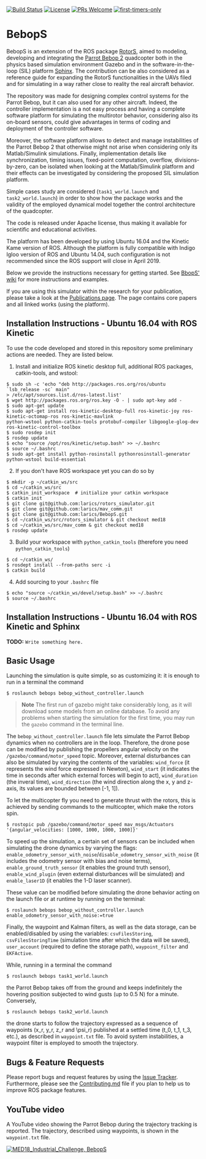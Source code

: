 [![Build Status](https://travis-ci.com/gsilano/BebopS.svg?token=j5Gz4tcDJ28z8njKZCzL&branch=master)](https://travis-ci.com/gsilano/BebopS)
[![License](https://img.shields.io/badge/License-Apache%202.0-blue.svg)](https://opensource.org/licenses/Apache-2.0)
[![PRs Welcome](https://img.shields.io/badge/PRs-welcome-brightgreen.svg?style=flat-square)](http://makeapullrequest.com)
[![first-timers-only](https://img.shields.io/badge/first--timers--only-friendly-blue.svg?style=flat-square)](https://www.firsttimersonly.com/)

# BebopS

BebopS is an extension of the ROS package [RotorS](https://github.com/ethz-asl/rotors_simulator), aimed to modeling, developing and integrating the [Parrot Bebop 2](https://www.parrot.com/us/drones/parrot-bebop-2) quadcopter both in the physics based simulation environment Gazebo and in the software-in-the-loop (SIL) platform [Sphinx](http://www.sphinx-doc.org/en/master/). The contribution can be also considered as a reference guide for expanding the RotorS functionalities in the UAVs filed and for simulating in a way rather close to reality the real aircraft behavior. 

The repository was made for designing complex control systems for the Parrot Bebop, but it can also used for any other aircraft. Indeed, the controller implementation is a not easy process and having a complete software platform for simulating the multirotor behavior, considering also its on-board sensors, could give advantages in terms of coding and deployment of the controller software. 

Moreover, the software platform allows to detect and manage instabilities of the Parrot Bebop 2 that otherwise might not arise when considering only its Matlab/Simulink simulations. Finally, implementation details like synchronization, timing issues, fixed-point computation, overflow, divisions-by-zero, can be isolated when looking at the Matlab/Simulink platform and their effects can be investigated by considering the proposed SIL simulation platform.

Simple cases study are considered (`task1_world.launch` and `task2_world.launch`) in order to show how the package works and the validity of the employed dynamical model together the control architecture of the quadcopter.

The code is released under Apache license, thus making it available for scientific and educational activities.

The platform has been developed by using Ubuntu 16.04 and the Kinetic Kame version of ROS. Although the platform is fully compatible with Indigo Igloo version of ROS and Ubuntu 14.04, such configuration is not recommended since the ROS support will close in April 2019.

Below we provide the instructions necessary for getting started. See [BbopS' wiki](https://github.com/gsilano/BebopS/wiki) for more instructions and examples.

If you are using this simulator within the research for your publication, please take a look at the [Publications page](https://github.com/gsilano/BebopS/wiki/Publications). The page contains core papers and all linked works (using the platform).

Installation Instructions - Ubuntu 16.04 with ROS Kinetic
---------------------------------------------------------
To use the code developed and stored in this repository some preliminary actions are needed. They are listed below.

 1. Install and initialize ROS kinetic desktop full, additional ROS packages, catkin-tools, and wstool:

 ```
 $ sudo sh -c 'echo "deb http://packages.ros.org/ros/ubuntu `lsb_release -sc` main" 
 > /etc/apt/sources.list.d/ros-latest.list'
 $ wget http://packages.ros.org/ros.key -O - | sudo apt-key add -
 $ sudo apt-get update
 $ sudo apt-get install ros-kinetic-desktop-full ros-kinetic-joy ros-kinetic-octomap-ros ros-kinetic-mavlink 
 python-wstool python-catkin-tools protobuf-compiler libgoogle-glog-dev ros-kinetic-control-toolbox
 $ sudo rosdep init
 $ rosdep update
 $ echo "source /opt/ros/kinetic/setup.bash" >> ~/.bashrc
 $ source ~/.bashrc
 $ sudo apt-get install python-rosinstall pythonrosinstall-generator python-wstool build-essential
 ```
 2. If you don't have ROS workspace yet you can do so by

 ```
 $ mkdir -p ~/catkin_ws/src
 $ cd ~/catkin_ws/src
 $ catkin_init_workspace  # initialize your catkin workspace
 $ catkin init
 $ git clone git@github.com:larics/rotors_simulator.git
 $ git clone git@github.com:larics/mav_comm.git
 $ git clone git@github.com:larics/BebopS.git
 $ cd ~/catkin_ws/src/rotors_simulator & git checkout med18
 $ cd ~/catkin_ws/src/mav_comm & git checkout med18
 $ rosdep update
 ```

 3. Build your workspace with `python_catkin_tools` (therefore you need `python_catkin_tools`)

   ```
   $ cd ~/catkin_ws/
   $ rosdept install --from-paths serc -i
   $ catkin build
   ```

 4. Add sourcing to your `.bashrc` file

   ```
   $ echo "source ~/catkin_ws/devel/setup.bash" >> ~/.bashrc
   $ source ~/.bashrc
   ```
Installation Instructions - Ubuntu 16.04 with ROS Kinetic and Sphinx
--------------------------------------------------------------------

**TODO:** `Write something here.`

Basic Usage
---------------------------------------------------------

Launching the simulation is quite simple, so as customizing it: it is enough to run in a terminal the command

   ```
   $ roslaunch bebops bebop_without_controller.launch
   ```
   
> **Note** The first run of gazebo might take considerably long, as it will download some models from an online database. To avoid any problems when starting the simulation for the first time, you may run the `gazebo` command in the terminal line.

The `bebop_without_controller.launch` file lets simulate the Parrot Bebop dynamics when no controllers are in the loop. Therefore, the drone pose can be modified by publishing the propellers angular velocity on the `/gazebo/command/motor_speed` topic. Moreover, external disturbances can also be simulated by varying the contents of the variables: `wind_force` (it represents the wind force expressed in Newton), `wind_start` (it indicates the time in seconds after which external forces will begin to act), `wind_duration` (the inveral time), `wind_direction` (the wind direction along the x, y and z-axis, its values are bounded between [-1, 1]). 

To let the multicopter fly you need to generate thrust with the rotors, this is achieved by sending commands to the multicopter, which make the rotors spin. 

   ```
   $ rostopic pub /gazebo/command/motor_speed mav_msgs/Actuators '{angular_velocities: [1000, 1000, 1000, 1000]}'
   ```

To speed up the simulation, a certain set of sensors can be included when simulating the drone dynamics by varying the flags: `enable_odometry_sensor_with_noise`/`disable_odometry_sensor_with_noise` (it includes the odometry sensor with bias and noise terms), `enable_ground_truth_sensor` (it enables the ground truth sensor), `enable_wind_plugin` (even external disturbances will be simulated) and `enable_laser1D` (it enables the 1-D laser scanner).

These value can be modified before simulating the drone behavior acting on the launch file or at runtime by running on the terminal:

   ```
   $ roslaunch bebops bebop_without_controller.launch enable_odometry_sensor_with_noise:=true
   ```
   
Finally, the waypoint and Kalman filters, as well as the data storage, can be enabled/disabled by using the variables: `csvFilesStoring`, `csvFilesStoringTime` (simulation time after which the data will be saved), `user_account` (required to define the storage path), `waypoint_filter` and `EKFActive`.   

While, running in a terminal the command

   ```
   $ roslaunch bebops task1_world.launch
   ```
   
the Parrot Bebop takes off from the ground and keeps indefinitely the hovering position subjected to wind gusts (up to 0.5 N) for a minute. Conversely, 

   ```
   $ roslaunch bebops task2_world.launch
   ```
   
the drone starts to follow the trajectory expressed as a sequence of waypoints (x_r, y_r, z_r and \psi_r) published at a settled time (t_0, t_1, t_3, etc.), as described in `waypoint.txt` file. To avoid system instabilities, a waypoint filter is employed to smooth the trajectory.

Bugs & Feature Requests
--------------------------

Please report bugs and request features by using the [Issue Tracker](https://github.com/gsilano/BebopS/issues). Furthermore, please see the [Contributing.md](https://github.com/gsilano/BebopS/blob/master/CONTRIBUTING.md) file if you plan to help us to improve ROS package features.

YouTube video
---------------------------------------------------------
A YouTube video showing the Parrot Bebop during the trajectory tracking is reported. The trajectory, described using waypoints, is shown in the `waypoint.txt` file.

[![MED18_Industrial_Challenge, BebopS](https://github.com/gsilano/BebopS/wiki/images/Video_Miniature_YouTube_ECC19.png)](https://youtu.be/ERkgSCoM6OI "MED18_Industrial_Challenge, BebopS")


